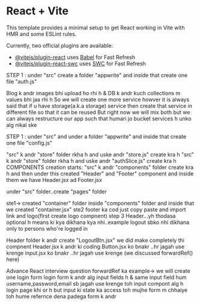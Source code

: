 # React + Vite

This template provides a minimal setup to get React working in Vite with HMR and some ESLint rules.

Currently, two official plugins are available:

- [@vitejs/plugin-react](https://github.com/vitejs/vite-plugin-react/blob/main/packages/plugin-react/README.md) uses [Babel](https://babeljs.io/) for Fast Refresh
- [@vitejs/plugin-react-swc](https://github.com/vitejs/vite-plugin-react-swc) uses [SWC](https://swc.rs/) for Fast Refresh


<!-- steps -->

<!-- 
step1-> npm i @reduxjs/toolkit react-redux react-router-dom appwrite @tinymce/tinymce-react html-react-parser react-hook-form

step2-> set .env file with👇🏻

VITE__APPWRITE_URL="test environment"
VITE__APPWRITE_PROJECT_ID=""
VITE__APPWRITE_DATABASE_ID=""
VITE__APPWRITE_COLLECTION_ID=""
VITE__APPWRITE_BUCKET_ID=""  

Rules-> always set it in root folder, and after adding or updating anything in .env always re-run your app and add it to git ignore using right click on file and selecting "Add it to gitignore"


STEP 3 -> create a project in APPWRITE and froms setting copy projctid and API endpoint 

STEP 4 -> copy API ENDPOINT and projectid and paste in .env file
VITE__APPWRITE_URL and VITE__APPWRITE_PROJECT_ID

STEP 5 -> inside appwrite go to database and click on create database & give some name once got created copy database id and paste in .env file VITE__APPWRITE_DATABASE_ID

STEP 6 -> click on create collection(table) and give name ("articles" we have) and copy id and paste in VITE__APPWRITE_COLLECTION_ID present inside .env

STEP 7 -> inside collection("articles") go to settings and then update permission which means kon kon collction k andr likh skta h, read kr skta h etc that all permission we need to give here
    *click on "+ADD a role" and select all create,read,update,delete means ki jo ek br register ho jae vo hi
    iss collection m likh pae, means collection m create hone k bd jo users h vo hi CRUD kr pae

    Select "ALL users" and select CRUD

STEP 8 -> go to attributes section
-> create attribute...type "string"... attributeKey-> "title", size->"255" ,required->"checked"..and click on    
   create toh "title" attribute create hogya
-> create attribute...type "string"... attributeKey-> "content", size->"255" ,required->"checked"..and click on   create toh "content" attribute create hogya
->  create attribute...type "string"... attributeKey-> "featuredImage", size->"255" ,required->"checked"..and click on   create toh "featuredImage" attribute create hogya, why we choose featuredImage as string reason being
ki image toh jaegi khi or hum uska id lekr store yha krdenge whihc will be in string 
-> create attribute...type "string"... attributeKey-> "status", size->"255" ,required->"un checked"..and click on   create toh "status" attribute create hogya
->create attribute...type "string"... attributeKey-> "userId", size->"255" ,required->"checked"..and click on   create toh "userId" attribute create hogya

STEP 9 -> go to indexes section and click on create index (if it is not clickable then refresh page or go to db and thn collections and then go to index )

index key-> "status"
index type-> Key
attribute-> "status"
Order->"ASC"

u can select multiple attributes if u need more keys

STEP 10 -> go to STORAGE section and click on create bucket and give name "images"
we will keep all our images here
copy the bucket id and paste in VITE__APPWRITE_BUCKET_ID inside .env file

go to settings and then update permission which means kon kon buckets ko access kr skta h that all permission we need to give here
Select "ALL USER" and select all CRUD and in the end click on UPDATE

STEP 11 -> Handling env variables like the way they're handled in production
why we are doing this sometimes env variables do not load and then error comes so it becomes difficult to debug the error 
create a folder with name "conf" inside "src" and thn create a file "conf.js" and import all 
variables and convert them to string
 -->
<!-- --------------------------------------------------------------------------- -->


<!--                             STEP 2                                -->
<!--                  Build authentication service with appwrite       -->


STEP 1 : under "src" create a folder "appwrite" and inside that create one file "auth.js"

<!--                               STEP 3                                     -->
<!--                 Appwrite database, file upload and custom queries        -->

Blog k andr images bhi upload ho rhi h & DB k andr kuch collections m values bhi jaa rhi h
So we will create one more service howver it is always said that if u have storage(a.k.a storage) service then create that service in different file so that it can be reused But right now we will mix both but we can always restructure our app such that humari jo bucket services h unko alg nikal ske 

STEP 1 : under "src" and under a folder "appwrite" and inside that create one file    "config.js"


<!--                               STEP 4                                     -->
<!--                       configure redux toolkit                            -->
"src" k andr "store" folder rkha h and uske andr "store.js" create kra h
"src" k andr "store" folder rkha h and uske andr "authSlice.js" create kra h 
COMPONENTS creation starts: 
"src" k andr "components" folder create kra h and then under this created "Header" and "Footer" component and inside them we have Header.jsx ad Footer.jsx



<!--                               STEP 5                                     -->
<!--                       building react components                            -->
under "src" folder..create "pages" folder 

ste1-> created "container" folder inside "components" folder and inside that we created "container.jsx" 
ste2 footer ka cod just copy paste and import link and logo(first create logo compnent) 
step 3 Header...yh thodasa optional h means ki kya dikhana kya nhi..example logout sbko nhi dikhana only to persons who're logged in

Header folder k andr create "LogoutBtn.jsx" we did make completely thi compnent
Header.jsx k andr ki coding
Button.jsx ko bnakr ..hr jagah use krenge
input.jsx ko bnakr ..hr jagah use krenge (we discussed forwardRef() here)

Advance React interview question
forwardRef ka example->
we will create one login form
login form k andr alg input fields h & same input field hum username,password,email
sb jagah use krenge toh input compont alg h
login page khi or h
but input ki state ka access toh mujhe form m chhaiye toh hume refernce dena padega form k andr